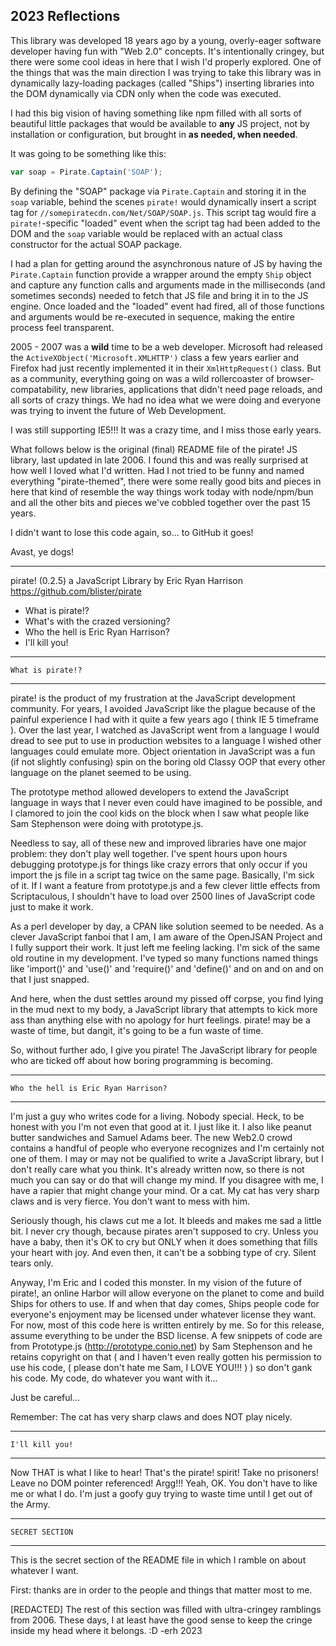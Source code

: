## 2023 Reflections ##
This library was developed 18 years ago by a young,
overly-eager software developer having fun with "Web 2.0" concepts. It's 
intentionally cringey, but there were some cool ideas in here that I wish
I'd properly explored. One of the things that was the main direction I was
trying to take this library was in dynamically lazy-loading packages (called "Ships")
inserting libraries into the DOM dynamically via CDN only when the code was executed.

I had this big vision of having something like npm filled with all sorts of 
beautiful little packages that would be available to **any** JS project, not 
by installation or configuration, but brought in **as needed, when needed**.

It was going to be something like this:
```js
var soap = Pirate.Captain('SOAP');
```
By defining the "SOAP" package via `Pirate.Captain` and storing it in the 
`soap` variable, behind the scenes `pirate!` would dynamically insert a script
tag for `//somepiratecdn.com/Net/SOAP/SOAP.js`. This script tag would fire
a `pirate!`-specific "loaded" event when the script tag had been added to the
DOM and the `soap` variable would be replaced with an actual class constructor
for the actual SOAP package.

I had a plan for getting around the asynchronous nature of JS by having the
`Pirate.Captain` function provide a wrapper around the empty `Ship` object
and capture any function calls and arguments made in the milliseconds (and sometimes
seconds) needed to fetch that JS file and bring it in to the JS engine. Once 
loaded and the "loaded" event had fired, all of those functions and arguments would
be re-executed in sequence, making the entire process feel transparent.

2005 - 2007 was a **wild** time to be a web developer. Microsoft had released
the `ActiveXObject('Microsoft.XMLHTTP')` class a few years earlier and Firefox
had just recently implemented it in their `XmlHttpRequest()` class. But as a 
community, everything going on was a wild rollercoaster of browser-compatability,
new libraries, applications that didn't need page reloads, and all sorts of
crazy things. We had no idea what we were doing and everyone was trying to invent
the future of Web Development.

I was still supporting IE5!!! It was a crazy time, and I miss those early years.

What follows below is the original (final) README file of the pirate! JS library,
last updated in late 2006. I found this and was really surprised at how well
I loved what I'd written. Had I not tried to be funny and named everything
"pirate-themed", there were some really good bits and pieces in here that kind
of resemble the way things work today with node/npm/bun and all the other
bits and pieces we've cobbled together over the past 15 years.

I didn't want to lose this code again, so... to GitHub it goes! 

Avast, ye dogs!

------------------------------------------------------------------

pirate! (0.2.5)
a JavaScript Library by Eric Ryan Harrison
https://github.com/blister/pirate

- What is pirate!?
- What's with the crazed versioning?
- Who the hell is Eric Ryan Harrison?
- I'll kill you!

------------------------
    What is pirate!?
------------------------
pirate! is the product of my frustration at the JavaScript development 
community. For years, I avoided JavaScript like the plague because of 
the painful experience I had with it quite a few years ago ( think IE 5 
timeframe ). Over the last year, I watched as JavaScript went from a 
language I would dread to see put to use in production websites to a 
language I wished other languages could emulate more. Object orientation 
in JavaScript was a fun (if not slightly confusing) spin on the boring 
old Classy OOP that every other language on the planet seemed to be using.

The prototype method allowed developers to extend the JavaScript language 
in ways that I never even could have imagined to be possible, and I clamored 
to join the cool kids on the block when I saw what people like Sam Stephenson 
were doing with prototype.js.

Needless to say, all of these new and improved libraries have one major 
problem: they don't play well together. I've spent hours upon hours debugging 
prototype.js for things like crazy errors that only occur if you import the 
js file in a script tag twice on the same page. Basically, I'm sick of it. 
If I want a feature from prototype.js and a few clever little effects from 
Scriptaculous, I shouldn't have to load over 2500 lines of JavaScript code 
just to make it work.

As a perl developer by day, a CPAN like solution seemed to be needed. As a 
clever JavaScript fanboi that I am, I am aware of the OpenJSAN Project and 
I fully support their work. It just left me feeling lacking. I'm sick of the 
same old routine in my development. I've typed so many functions named things 
like 'import()' and 'use()' and 'require()' and 'define()' and on and on and 
on that I just snapped.

And here, when the dust settles around my pissed off corpse, you find lying 
in the mud next to my body, a JavaScript library that attempts to kick more 
ass than anything else with no apology for hurt feelings. pirate! may be a 
waste of time, but dangit, it's going to be a fun waste of time.

So, without further ado, I give you pirate! The JavaScript library for people 
who are ticked off about how boring programming is becoming.

-------------------------------------------
    Who the hell is Eric Ryan Harrison?    
-------------------------------------------
I'm just a guy who writes code for a living. Nobody special. Heck, to be 
honest with you I'm not even that good at it. I just like it. I also like 
peanut butter sandwiches and Samuel Adams beer. The new Web2.0 crowd 
contains a handful of people who everyone recognizes and I'm certainly not 
one of them. I may or may not be qualified to write a JavaScript library, 
but I don't really care what you think. It's already written now, so there 
is not much you can say or do that will change my mind. If you disagree with 
me, I have a rapier that might change your mind. Or a cat. My cat has very 
sharp claws and is very fierce. You don't want to mess with him. 

Seriously though, his claws cut me a lot. It bleeds and makes me sad a little 
bit. I never cry though, because pirates aren't supposed to cry. Unless you 
have a baby, then it's OK to cry but ONLY when it does something that fills
your heart with joy. And even then, it can't be a sobbing type of cry. Silent 
tears only. 

Anyway, I'm Eric and I coded this monster. In my vision of the future of 
pirate!, an online Harbor will allow everyone on the planet to come and 
build Ships for others to use. If and when that day comes, Ships people 
code for everyone's enjoyment may be licensed under whatever license they 
want. For now, most of this code here is written entirely by me. So for 
this release, assume everything to be under the BSD license. A few snippets 
of code are from Prototype.js (http://prototype.conio.net) by Sam Stephenson 
and he retains copyright on that ( and I haven't even really gotten his 
permission to use his code, ( please don't hate me Sam, I LOVE YOU!!! ) ) 
so don't gank his code. My code, do whatever you want with it...

Just be careful... 

Remember: The cat has very sharp claws and does NOT play nicely.

----------------------
    I'll kill you!
----------------------
Now THAT is what I like to hear! That's the pirate! spirit! Take no 
prisoners! Leave no DOM pointer referenced! Argg!!! Yeah, OK. You don't 
have to like me or what I do. I'm just a goofy guy trying to waste time 
until I get out of the Army.

----------------------
    SECRET SECTION
----------------------
This is the secret section of the README file in which I ramble on about 
whatever I want.

First: thanks are in order to the people and things that matter most to me.

[REDACTED] The rest of this section was filled with ultra-cringey ramblings
from 2006. These days, I at least have the good sense to keep the cringe
inside my head where it belongs. :D -erh 2023
